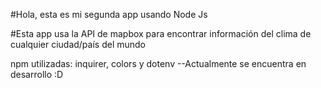#Hola, esta es mi segunda app usando Node Js

#Esta app usa la API de mapbox para encontrar información del clima de cualquier ciudad/país del mundo

npm utilizadas: inquirer, colors y dotenv
--Actualmente se encuentra en desarrollo :D